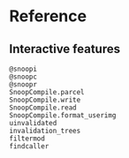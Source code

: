 # Reference

## Interactive features

```@docs
@snoopi
@snoopc
@snoopr
SnoopCompile.parcel
SnoopCompile.write
SnoopCompile.read
SnoopCompile.format_userimg
uinvalidated
invalidation_trees
filtermod
findcaller
```

